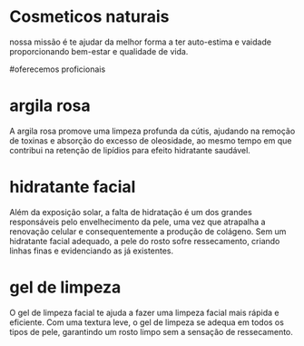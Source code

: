 <h1> Cosmeticos naturais </h1>

<p> nossa missão é te ajudar da melhor forma a ter auto-estima e vaidade proporcionando bem-estar e qualidade de vida. </p>


#oferecemos proficionais                   



# argila rosa 
A argila rosa promove uma limpeza profunda da cútis, ajudando na remoção de toxinas e absorção do excesso de oleosidade, ao mesmo tempo em que contribui na retenção de lipídios para efeito hidratante saudável.
# hidratante facial
Além da exposição solar, a falta de hidratação é um dos grandes responsáveis pelo envelhecimento da pele, uma vez que atrapalha a renovação celular e consequentemente a produção de colágeno. Sem um hidratante facial adequado, a pele do rosto sofre ressecamento, criando linhas finas e evidenciando as já existentes.
# gel de limpeza 
O gel de limpeza facial te ajuda a fazer uma limpeza facial mais rápida e eficiente. Com uma textura leve, o gel de limpeza se adequa em todos os tipos de pele, garantindo um rosto limpo sem a sensação de ressecamento.
